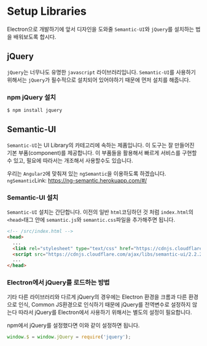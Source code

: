 # Setup Libraries
Electron으로 개발하기에 앞서 디자인을 도와줄 `Semantic-UI`와 `jQuery`를 설치하는 법을 배워보도록 합시다.


## jQuery
`jQuery`는 너무나도 유명한 `javascript` 라이브러리입니다. `Semantic-UI`를 사용하기 위해서는 `jQuery`가 필수적으로 설치되어 있어야하기 때문에 먼저 설치를 해줍니다.

### npm jQuery 설치

```Bash
$ npm install jquery
```

## Semantic-UI
`Semantic-UI`는 UI Library의 카테고리에 속하는 제품입니다. 이 도구는 잘 만들어진 기본 부품(component)를 제공합니다. 이 부품들을 활용해서 빠르게 서비스를 구현할 수 있고, 필요에 따라서는 개조해서 사용할수도 있습니다.

우리는 `Angular2`에 맞춰져 있는 `ngSemantic`을 이용하도록 하겠습니다.
`ngSemantic`Link: <https://ng-semantic.herokuapp.com/#/>

### Semantic-UI 설치
`Semantic-UI` 설치는 간단합니다. 이전의 일반 `html`코딩하던 것 처럼 `index.html`의 `<head>`태그 안에 `semantic.js`와 `semantic.css`파일을 추가해주면 됩니다.

```html
<!-- /src/index.html -->
<head>
  ...
  <link rel="stylesheet" type="text/css" href="https://cdnjs.cloudflare.com/ajax/libs/semantic-ui/2.2.2/semantic.min.css">
  <script src="https://cdnjs.cloudflare.com/ajax/libs/semantic-ui/2.2.2/semantic.min.js"></script>
  ...
</head>
```



### Electron에서 jQuery를 로드하는 방법
기타 다른 라이브러리와 다르게 jQuery의 경우에는 Electron 환경을 크롬과 다른 환경으로 인식, Common JS환경으로 인식하기 때문에 jQuery를 전역변수로 설정하지 않는다 따라서 jQuery를 Electron에서 사용하기 위해서는 별도의 설정이 필요합니다.

npm에서 jQuery를 설정했다면 이와 같이 설정하면 됩니다.

```javascript
window.$ = window.jQuery = require('jquery');
```
